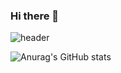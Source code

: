 ### Hi there 👋

![header](https://capsule-render.vercel.app/api?type=rect&color=timeAuto&height=150&section=header&text=chansung%20github!&fontSize=90)

![Anurag's GitHub stats](https://github-readme-stats.vercel.app/api?username=pork1375&show_icons=true&theme=radical)
